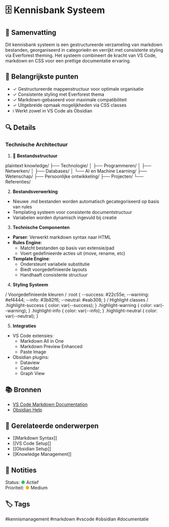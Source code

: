 # 🗄️ Kennisbank Systeem

## 📝 Samenvatting

Dit kennisbank systeem is een gestructureerde verzameling van markdown bestanden, georganiseerd in categorieën en verrijkt met consistente styling via Everforest theming. Het systeem combineert de kracht van VS Code, markdown en CSS voor een prettige documentatie ervaring.

## 🎯 Belangrijkste punten

- <span class="highlight-success">✓</span> Gestructureerde mappenstructuur voor optimale organisatie
- <span class="highlight-success">✓</span> Consistente styling met Everforest thema
- <span class="highlight-success">✓</span> Markdown-gebaseerd voor maximale compatibiliteit
- <span class="highlight-success">✓</span> Uitgebreide opmaak mogelijkheden via CSS classes
- <span class="highlight-info">ℹ</span> Werkt zowel in VS Code als Obsidian

## 🔍 Details

### Technische Architectuur

1. <span class="highlight-info">📂</span> **Bestandsstructuur**

plaintext
knowledge/
├── Technologie/
│ ├── Programmeren/
│ ├── Netwerken/
│ ├── Databases/
│ └── AI en Machine Learning/
├── Wetenschap/
├── Persoonlijke ontwikkeling/
├── Projecten/
└── Referenties/

2. **Bestandsverwerking**
- Nieuwe .md bestanden worden automatisch gecategoriseerd op basis van rules
- Templating systeem voor consistente documentstructuur
- Variabelen worden dynamisch ingevuld bij creatie

3. **Technische Componenten**
- **Parser**: Verwerkt markdown syntax naar HTML
- **Rules Engine**: 
  - Matcht bestanden op basis van extensie/pad
  - Voert gedefinieerde acties uit (move, rename, etc)
- **Template Engine**:
  - Ondersteunt variabele substitutie
  - Biedt voorgedefinieerde layouts
  - Handhaaft consistente structuur

4. **Styling Systeem**

/ Voorgedefinieerde kleuren /
:root {
--success: #22c55e;
--warning: #ef4444;
--info: #3b82f6;
--neutral: #eab308;
}
/ Highlight classes /
.highlight-success { color: var(--success); }
.highlight-warning { color: var(--warning); }
.highlight-info { color: var(--info); }
.highlight-neutral { color: var(--neutral); }


5. **Integraties**
- VS Code extensies:
  - Markdown All in One
  - Markdown Preview Enhanced
  - Paste Image
- Obsidian plugins:
  - Dataview
  - Calendar
  - Graph View

## 📚 Bronnen

- [VS Code Markdown Documentation](https://code.visualstudio.com/docs/languages/markdown)
- [Obsidian Help](https://help.obsidian.md)

## 🔗 Gerelateerde onderwerpen

- [[Markdown Syntax]]
- [[VS Code Setup]]
- [[Obsidian Setup]]
- [[Knowledge Management]]

## 📝 Notities

Status: <span style="color: #22c55e;">●</span> Actief  
Prioriteit: <span style="color: #eab308;">●</span> Medium

## 🏷️ Tags

#kennismanagement #markdown #vscode #obsidian #documentatie
